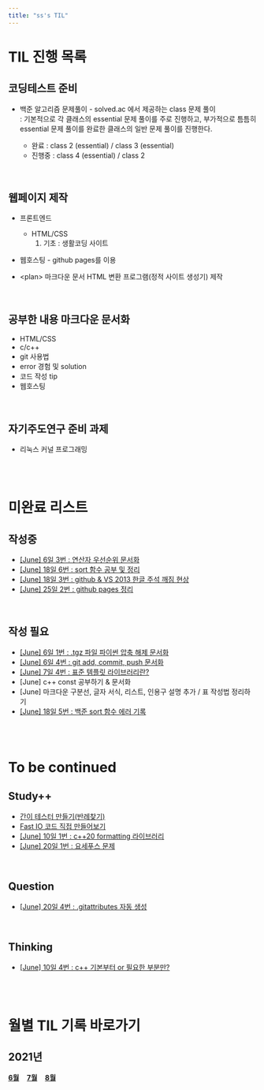 ```yaml
---
title: "ss's TIL"
---
```


# TIL 진행 목록
## 코딩테스트 준비
* 백준 알고리즘 문제풀이 - solved&#46;ac 에서 제공하는 class 문제 풀이  
: 기본적으로 각 클래스의 essential 문제 풀이를 주로 진행하고, 부가적으로 틈틈히 essential 문제 풀이를 완료한 클래스의 일반 문제 풀이를 진행한다.

    * 완료 : class 2 (essential) / class 3 (essential)
    * 진행중 : class 4 (essential) / class 2 

<br>

## 웹페이지 제작
* 프론트엔드
    * HTML/CSS
        1. 기초 : 생활코딩 사이트  

* 웹호스팅 - github pages를 이용

* &lt;plan> 마크다운 문서 HTML 변환 프로그램(정적 사이트 생성기) 제작

<br>

## 공부한 내용 마크다운 문서화
* HTML/CSS
* c/c++
* git 사용법
* error 경험 및 solution
* 코드 작성 tip
* 웹호스팅

<br>

## 자기주도연구 준비 과제
* 리눅스 커널 프로그래밍

<br><br>

# 미완료 리스트
## 작성중
* [[June] 6일 3번 : 연산자 우선순위 문서화](TIL_2021_06.md#20210606)  
* [[June] 18일 6번 : sort 함수 공부 및 정리](TIL_2021_06.md#20210618)  
* [[June] 18일 3번 : github & VS 2013 한글 주석 깨짐 현상](TIL_2021_06.md#20210618)
* [[June] 25일 2번 : github pages 정리](TIL_2021_06.md#20210625)

<br>

## 작성 필요
* [[June] 6일 1번 : .tgz 파일 파이썬 압축 해제 문서화](TIL_2021_06.md#20210606)
* [[June] 6일 4번 : git add, commit, push 문서화](TIL_2021_06.md#20210606)
* [[June] 7일 4번 : 표준 템플릿 라이브러리란?](TIL_2021_06.md#20210607)
* [June] c++ const 공부하기 & 문서화
* [June] 마크다운 구분선, 글자 서식, 리스트, 인용구 설명 추가 / 표 작성법 정리하기  
* [[June] 18일 5번 : 백준 sort 함수 에러 기록](TIL_2021_06.md#20210620)

<br><br>

# To be continued
## Study++
* [간이 테스터 만들기(반례찾기)](../markdown_doc/tip_collection.md#간이-테스터-만들기반례찾기)
* [Fast IO 코드 직접 만들어보기](../markdown_doc/tip_collection.md#fast-io-c17)
* [[June] 10일 1번 : c++20 formatting 라이브러리](TIL_2021_06.md#20210610)
* [[June] 20일 1번 : 요세푸스 문제](TIL_2021_06.md#20210620)

<br>

## Question
* [[June] 20일 4번 : .gitattributes 자동 생성](TIL_2021_06.md#20210620)

<br>

## Thinking
* [[June] 10일 4번 : c++ 기본부터 or 필요한 부분만?](TIL_2021_06.md#20210610)  

<br><br>

# 월별 TIL 기록 바로가기
## 2021년
[**6월**](TIL_2021_06.md#목차 "6월 기록 바로가기")&#160;&#160;&#160;&#160;[**7월**](TIL_2021_07.md#목차 "7월 기록 바로가기")&#160;&#160;&#160;&#160;[**8월**](TIL_2021_08.md#목차 "8월 기록 바로가기")&#160;&#160;&#160;&#160;